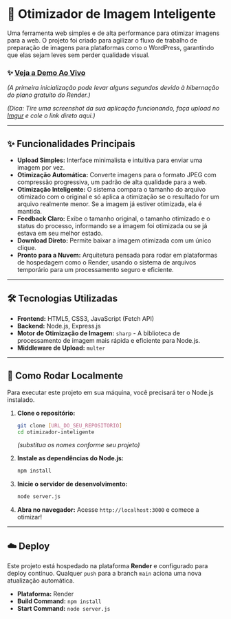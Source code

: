 # 🚀 Otimizador de Imagem Inteligente

Uma ferramenta web simples e de alta performance para otimizar imagens para a web. O projeto foi criado para agilizar o fluxo de trabalho de preparação de imagens para plataformas como o WordPress, garantindo que elas sejam leves sem perder qualidade visual.

### ✨ [Veja a Demo Ao Vivo](https://otimizador-imagens.onrender.com)
*(A primeira inicialização pode levar alguns segundos devido à hibernação do plano gratuito do Render.)*


*(Dica: Tire uma screenshot da sua aplicação funcionando, faça upload no [Imgur](https://imgur.com/upload) e cole o link direto aqui.)*

---

## ✨ Funcionalidades Principais

-   **Upload Simples:** Interface minimalista e intuitiva para enviar uma imagem por vez.
-   **Otimização Automática:** Converte imagens para o formato JPEG com compressão progressiva, um padrão de alta qualidade para a web.
-   **Otimização Inteligente:** O sistema compara o tamanho do arquivo otimizado com o original e só aplica a otimização se o resultado for um arquivo realmente menor. Se a imagem já estiver otimizada, ela é mantida.
-   **Feedback Claro:** Exibe o tamanho original, o tamanho otimizado e o status do processo, informando se a imagem foi otimizada ou se já estava em seu melhor estado.
-   **Download Direto:** Permite baixar a imagem otimizada com um único clique.
-   **Pronto para a Nuvem:** Arquitetura pensada para rodar em plataformas de hospedagem como o Render, usando o sistema de arquivos temporário para um processamento seguro e eficiente.

---

## 🛠️ Tecnologias Utilizadas

-   **Frontend:** HTML5, CSS3, JavaScript (Fetch API)
-   **Backend:** Node.js, Express.js
-   **Motor de Otimização de Imagem:** `sharp` - A biblioteca de processamento de imagem mais rápida e eficiente para Node.js.
-   **Middleware de Upload:** `multer`

---

## 🏃 Como Rodar Localmente

Para executar este projeto em sua máquina, você precisará ter o Node.js instalado.

1.  **Clone o repositório:**
    ```bash
    git clone [URL_DO_SEU_REPOSITORIO]
    cd otimizador-inteligente 
    ```
    *(substitua os nomes conforme seu projeto)*

2.  **Instale as dependências do Node.js:**
    ```bash
    npm install
    ```

3.  **Inicie o servidor de desenvolvimento:**
    ```bash
    node server.js
    ```

4.  **Abra no navegador:**
    Acesse `http://localhost:3000` e comece a otimizar!

---

## ☁️ Deploy

Este projeto está hospedado na plataforma **Render** e configurado para deploy contínuo. Qualquer `push` para a branch `main` aciona uma nova atualização automática.

-   **Plataforma:** Render
-   **Build Command:** `npm install`
-   **Start Command:** `node server.js`

